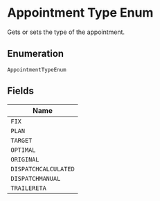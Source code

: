 
# Appointment Type Enum

Gets or sets the type of the appointment.

## Enumeration

`AppointmentTypeEnum`

## Fields

| Name |
|  --- |
| `FIX` |
| `PLAN` |
| `TARGET` |
| `OPTIMAL` |
| `ORIGINAL` |
| `DISPATCHCALCULATED` |
| `DISPATCHMANUAL` |
| `TRAILERETA` |


